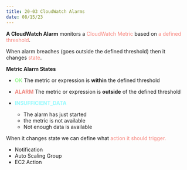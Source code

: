 ```yaml
---
title: 20-03 CloudWatch Alarms
date: 08/15/23
---
```


<span style="color:#000000"></span>
**A CloudWatch Alarm** monitors a <span style="color:#f8857d">CloudWatch Metric</span> based on <span style="color:#f8857d">a defined threshold</span>.

When alarm breaches (goes outside the defined threshold) then it changes <span style="color:#f8857d">state</span>.

**Metric Alarm States**

* <b style="color:#98f792">OK</b> The metric or expression is **within** the defined threshold
* <b style="color:#ef857d">ALARM</b> The metric or expression is **outside** of the defined threshold
* <b style="color:#98fafd">INSUFFICIENT_DATA</b>

  * The alarm has just started
  * the metric is not available
  * Not enough data is available

When it changes state we can define what <span style="color:#f8857d">action it should trigger.</span>

* Notification
* Auto Scaling Group
* EC2 Action
